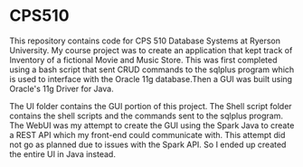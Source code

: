 # CPS510
This repository contains code for CPS 510 Database Systems at Ryerson University.
My course project was to create an application that kept track of Inventory of a fictional Movie and Music Store.
This was first completed using a bash script that sent CRUD commands to the sqlplus program which is used to interface with the Oracle 11g database.Then a GUI was built using Oracle's 11g Driver for Java. 

The UI folder contains the GUI portion of this project. The Shell script folder contains the shell scripts and the commands sent to the sqlplus program. The WebUI was my attempt to create the GUI using the Spark Java to create a REST API which my front-end could communicate with. This attempt did not go as planned due to issues with the Spark API. So I ended up created the entire UI in Java instead.

